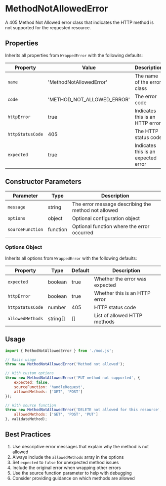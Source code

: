 # MethodNotAllowedError

A 405 Method Not Allowed error class that indicates the HTTP method is not supported for the requested resource.

## Properties

Inherits all properties from `WrappedError` with the following defaults:

| Property | Value | Description |
|----------|-------|-------------|
| `name` | 'MethodNotAllowedError' | The name of the error class |
| `code` | 'METHOD_NOT_ALLOWED_ERROR' | The error code |
| `httpError` | true | Indicates this is an HTTP error |
| `httpStatusCode` | 405 | The HTTP status code |
| `expected` | true | Indicates this is an expected error |

## Constructor Parameters

| Parameter | Type | Description |
|-----------|------|-------------|
| `message` | string | The error message describing the method not allowed |
| `options` | object | Optional configuration object |
| `sourceFunction` | function | Optional function where the error occurred |

### Options Object

Inherits all options from `WrappedError` with the following defaults:

| Property | Type | Default | Description |
|----------|------|---------|-------------|
| `expected` | boolean | true | Whether the error was expected |
| `httpError` | boolean | true | Whether this is an HTTP error |
| `httpStatusCode` | number | 405 | HTTP status code |
| `allowedMethods` | string[] | [] | List of allowed HTTP methods |

## Usage

```javascript
import { MethodNotAllowedError } from './mod.js';

// Basic usage
throw new MethodNotAllowedError('Method not allowed');

// With custom options
throw new MethodNotAllowedError('PUT method not supported', {
    expected: false,
    sourceFunction: 'handleRequest',
    allowedMethods: ['GET', 'POST']
});

// With source function
throw new MethodNotAllowedError('DELETE not allowed for this resource', {
    allowedMethods: ['GET', 'POST', 'PUT']
}, validateMethod);
```

## Best Practices

1. Use descriptive error messages that explain why the method is not allowed
2. Always include the `allowedMethods` array in the options
3. Set `expected` to `false` for unexpected method issues
4. Include the original error when wrapping other errors
5. Use the source function parameter to help with debugging
6. Consider providing guidance on which methods are allowed 